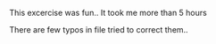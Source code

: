 This excercise was fun..
It took me more than  5 hours 

There are few typos in file tried to correct them..
